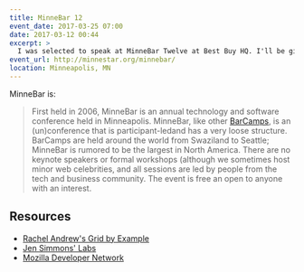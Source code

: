 ```yaml
---
title: MinneBar 12
event_date: 2017-03-25 07:00
date: 2017-03-12 00:44
excerpt: >
  I was selected to speak at MinneBar Twelve at Best Buy HQ. I'll be giving a talk called *Let's Learn CSS Grid* on what it is and why to use it.
event_url: http://minnestar.org/minnebar/
location: Minneapolis, MN
---
```


MinneBar is:

> First held in 2006, MinneBar is an annual technology and software conference held in Minneapolis.  MinneBar, like other [BarCamps](http://en.wikipedia.org/wiki/BarCamp), is an (un)conference that is participant-ledand has a very loose structure.  BarCamps are held around the world from Swaziland to Seattle; MinneBar is rumored to be the largest in North America.  There are no keynote speakers or formal workshops (although we sometimes host minor web celebrities, and all sessions are led by people from the tech and business community.  The event is free an open to anyone with an interest.

## Resources

- [Rachel Andrew's Grid by Example](http://gridbyexample.com/)
- [Jen Simmons' Labs](http://labs.jensimmons.com/)
- [Mozilla Developer Network](https://developer.mozilla.org/en-US/)

<script async class="speakerdeck-embed" data-id="fd4e2365b7df4167bfb6c43da0239893" data-ratio="1.29456384323641" src="//speakerdeck.com/assets/embed.js"></script>
